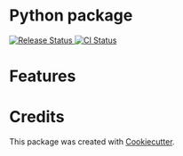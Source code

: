 # Python package

<a href="https://pypi.python.org/pypi/my_new_package">
    <img src="https://img.shields.io/pypi/v/my_new_package.svg"
        alt = "Release Status">
</a>

<a href="https://github.com/user/my_new_package/actions">
    <img src="https://github.com/user/my_new_package/actions/workflows/tests.yml/badge.svg?branch=release" alt="CI Status">
</a>


# Features

# Credits

This package was created with [Cookiecutter](https://github.com/isabelizimm/cookiecutter-custompy).
